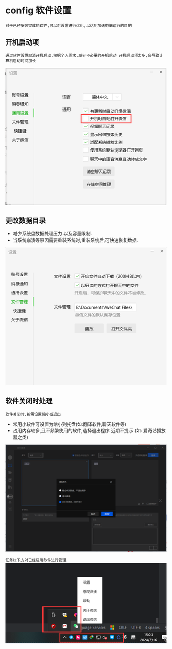 # config 软件设置

`对于已经安装完成的软件,可以对设置进行优化,以达到加速电脑运行的目的`

## 开机启动项

`通过软件设置取消开机启动,根据个人需求,减少不必要的开机启动
开机启动项太多,会导致计算机启动时间加长`

![](../imgs/config-1.png) 

## 更改数据目录

- 减少系统盘数据处理压力 以及容量限制.
- 当系统崩溃等原因需要重装系统时,重装系统后,可快速恢复数据.

![](../imgs/config-2.png) 

## 软件关闭时处理
`软件关闭时,按需设置缩小或退出`

- 常用小软件可设置为缩小到托盘(如:翻译软件,聊天软件等)
- 占用内存较多,且不频繁使用的软件,选择退出程序 近期不提示.(如: 爱奇艺播放器之类)

![](../imgs/config-3.png) 

`任务栏下方对已经启用软件进行管理`
![](../imgs/config-4.png) 


